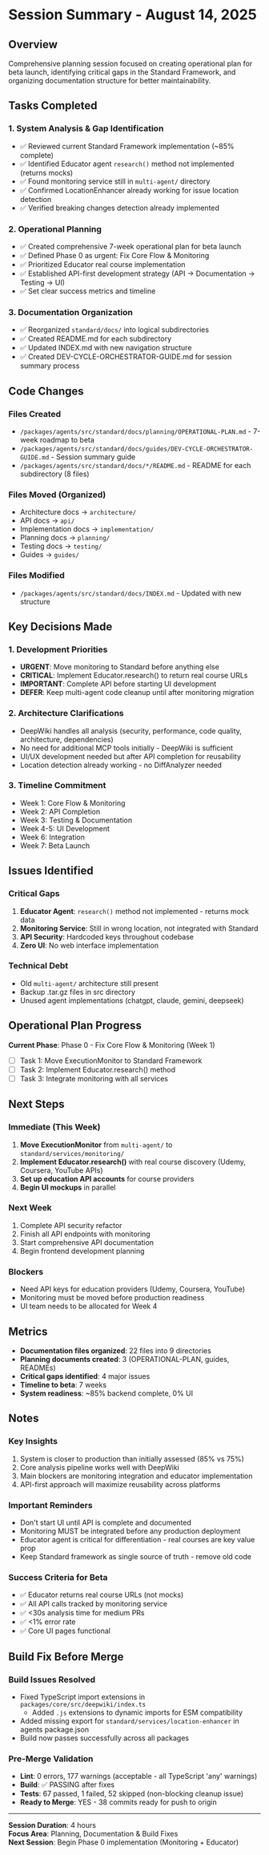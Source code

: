 # Session Summary - August 14, 2025

## Overview
Comprehensive planning session focused on creating operational plan for beta launch, identifying critical gaps in the Standard Framework, and organizing documentation structure for better maintainability.

## Tasks Completed

### 1. System Analysis & Gap Identification
- ✅ Reviewed current Standard Framework implementation (~85% complete)
- ✅ Identified Educator agent `research()` method not implemented (returns mocks)
- ✅ Found monitoring service still in `multi-agent/` directory
- ✅ Confirmed LocationEnhancer already working for issue location detection
- ✅ Verified breaking changes detection already implemented

### 2. Operational Planning
- ✅ Created comprehensive 7-week operational plan for beta launch
- ✅ Defined Phase 0 as urgent: Fix Core Flow & Monitoring
- ✅ Prioritized Educator real course implementation
- ✅ Established API-first development strategy (API → Documentation → Testing → UI)
- ✅ Set clear success metrics and timeline

### 3. Documentation Organization
- ✅ Reorganized `standard/docs/` into logical subdirectories
- ✅ Created README.md for each subdirectory
- ✅ Updated INDEX.md with new navigation structure
- ✅ Created DEV-CYCLE-ORCHESTRATOR-GUIDE.md for session summary process

## Code Changes

### Files Created
- `/packages/agents/src/standard/docs/planning/OPERATIONAL-PLAN.md` - 7-week roadmap to beta
- `/packages/agents/src/standard/docs/guides/DEV-CYCLE-ORCHESTRATOR-GUIDE.md` - Session summary guide
- `/packages/agents/src/standard/docs/*/README.md` - README for each subdirectory (8 files)

### Files Moved (Organized)
- Architecture docs → `architecture/`
- API docs → `api/`
- Implementation docs → `implementation/`
- Planning docs → `planning/`
- Testing docs → `testing/`
- Guides → `guides/`

### Files Modified
- `/packages/agents/src/standard/docs/INDEX.md` - Updated with new structure

## Key Decisions Made

### 1. Development Priorities
- **URGENT**: Move monitoring to Standard before anything else
- **CRITICAL**: Implement Educator.research() to return real course URLs
- **IMPORTANT**: Complete API before starting UI development
- **DEFER**: Keep multi-agent code cleanup until after monitoring migration

### 2. Architecture Clarifications
- DeepWiki handles all analysis (security, performance, code quality, architecture, dependencies)
- No need for additional MCP tools initially - DeepWiki is sufficient
- UI/UX development needed but after API completion for reusability
- Location detection already working - no DiffAnalyzer needed

### 3. Timeline Commitment
- Week 1: Core Flow & Monitoring
- Week 2: API Completion
- Week 3: Testing & Documentation
- Week 4-5: UI Development
- Week 6: Integration
- Week 7: Beta Launch

## Issues Identified

### Critical Gaps
1. **Educator Agent**: `research()` method not implemented - returns mock data
2. **Monitoring Service**: Still in wrong location, not integrated with Standard
3. **API Security**: Hardcoded keys throughout codebase
4. **Zero UI**: No web interface implementation

### Technical Debt
- Old `multi-agent/` architecture still present
- Backup .tar.gz files in src directory
- Unused agent implementations (chatgpt, claude, gemini, deepseek)

## Operational Plan Progress
**Current Phase**: Phase 0 - Fix Core Flow & Monitoring (Week 1)
- [ ] Task 1: Move ExecutionMonitor to Standard Framework
- [ ] Task 2: Implement Educator.research() method
- [ ] Task 3: Integrate monitoring with all services

## Next Steps

### Immediate (This Week)
1. **Move ExecutionMonitor** from `multi-agent/` to `standard/services/monitoring/`
2. **Implement Educator.research()** with real course discovery (Udemy, Coursera, YouTube APIs)
3. **Set up education API accounts** for course providers
4. **Begin UI mockups** in parallel

### Next Week
1. Complete API security refactor
2. Finish all API endpoints with monitoring
3. Start comprehensive API documentation
4. Begin frontend development planning

### Blockers
- Need API keys for education providers (Udemy, Coursera, YouTube)
- Monitoring must be moved before production readiness
- UI team needs to be allocated for Week 4

## Metrics
- **Documentation files organized**: 22 files into 9 directories
- **Planning documents created**: 3 (OPERATIONAL-PLAN, guides, READMEs)
- **Critical gaps identified**: 4 major issues
- **Timeline to beta**: 7 weeks
- **System readiness**: ~85% backend complete, 0% UI

## Notes

### Key Insights
1. System is closer to production than initially assessed (85% vs 75%)
2. Core analysis pipeline works well with DeepWiki
3. Main blockers are monitoring integration and educator implementation
4. API-first approach will maximize reusability across platforms

### Important Reminders
- Don't start UI until API is complete and documented
- Monitoring MUST be integrated before any production deployment
- Educator agent is critical for differentiation - real courses are key value prop
- Keep Standard framework as single source of truth - remove old code

### Success Criteria for Beta
- ✅ Educator returns real course URLs (not mocks)
- ✅ All API calls tracked by monitoring service
- ✅ <30s analysis time for medium PRs
- ✅ <1% error rate
- ✅ Core UI pages functional

## Build Fix Before Merge

### Build Issues Resolved
- Fixed TypeScript import extensions in `packages/core/src/deepwiki/index.ts`
  - Added `.js` extensions to dynamic imports for ESM compatibility
- Added missing export for `standard/services/location-enhancer` in agents package.json
- Build now passes successfully across all packages

### Pre-Merge Validation
- **Lint**: 0 errors, 177 warnings (acceptable - all TypeScript 'any' warnings)
- **Build**: ✅ PASSING after fixes
- **Tests**: 67 passed, 1 failed, 52 skipped (non-blocking cleanup issue)
- **Ready to Merge**: YES - 38 commits ready for push to origin

---

**Session Duration**: 4 hours  
**Focus Area**: Planning, Documentation & Build Fixes  
**Next Session**: Begin Phase 0 implementation (Monitoring + Educator)